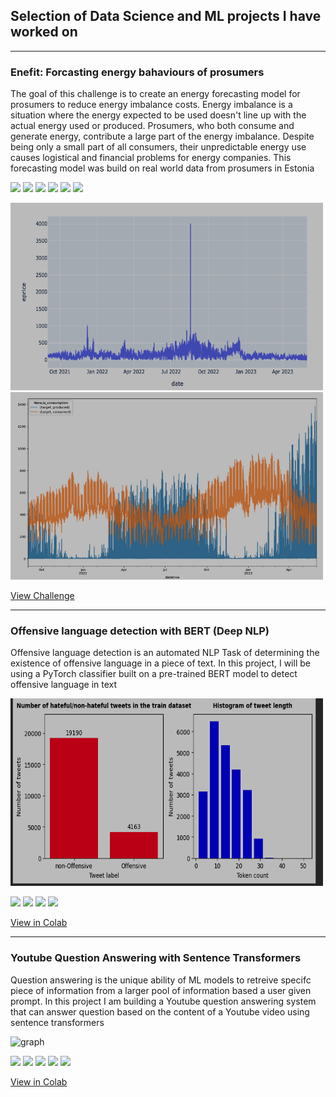 ## Selection of Data Science and ML projects I have worked on

---
### Enefit: Forcasting energy bahaviours of prosumers
The goal of this challenge is to create an energy forecasting model for prosumers to reduce energy imbalance costs.
Energy imbalance is a situation where the energy expected to be used doesn't line up with the actual energy used or produced. Prosumers, who both consume and generate energy, contribute a large part of the energy imbalance. Despite being only a small part of all consumers, their unpredictable energy use causes logistical and financial problems for energy companies. 
This forecasting model was build on real world data from prosumers in Estonia

[![](https://img.shields.io/badge/Scikit%20Learn-blue?logo=HuggingFace)](#)  [![](https://img.shields.io/badge/Jupyter-white?logo=Jupyter)](#) [![](https://img.shields.io/badge/Time%20Series%20Forecasting-green?logo=Soundcharts)](#) [![](https://img.shields.io/badge/Python-white?logo=Python)](#) [![](https://img.shields.io/badge/Pandas-blue?logo=Pandas)](#) [![](https://img.shields.io/badge/NumPy-blue?logo=NumPy)](#)

<img src="images/Enefit1.png?raw=true" alt="graph" width="500" height="300"/> <img src="images/Enefit2.png?raw=true" alt="graph" width="500" height="300"/>

[View Challenge](https://www.kaggle.com/competitions/predict-energy-behavior-of-prosumers/overview)

---
### Offensive language detection with BERT (Deep NLP)
Offensive language detection is an automated NLP Task of determining the existence of offensive language in a piece of text. In this project, I will be using a PyTorch classifier built on a pre-trained BERT model to detect offensive language in text

<img src="images/offensive lang.png?raw=true" alt="graph" width="500" height="300"/> 


[![](https://img.shields.io/badge/Neural%20Networks-pale?logo=neutralinojs)](#)  [![](https://img.shields.io/badge/Python-lightblue?logo=Python)](#) [![](https://img.shields.io/badge/Jupyter-white?logo=Jupyter)](#) [![](https://img.shields.io/badge/Jupyter-white?logo=Jupyter)](#) 

[View in Colab](https://colab.research.google.com/drive/1zt4tApB2feVKZad9rLWVJ2-6f06764sA)

---
### Youtube Question Answering with Sentence Transformers
Question answering is the unique ability of ML models to retreive specifc piece of information from a larger pool of information based a user given prompt. In this project I am building a Youtube question answering system that can answer question based on the content of a Youtube video using sentence transformers

<img src="images/ytq?raw=true" alt="graph" width="500" height="300"/> 

[![](https://img.shields.io/badge/Neural%20Networks-pale?logo=neutralinojs)](#)  [![](https://img.shields.io/badge/Transformers-white?logo=AppSignal)](#) [![](https://img.shields.io/badge/Python-lightblue?logo=Python)](#) [![](https://img.shields.io/badge/Jupyter-white?logo=Jupyter)](#) [![](https://img.shields.io/badge/Gradio-orange?logo=AppSingal)](#)

[View in Colab](https://colab.research.google.com/drive/1pW2Gwn1cI_vFtIxkeNHo1F8UiXCd1--z)



